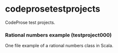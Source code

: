 # codeprosetestprojects
CodeProse test projects.


### Rational numbers example (testproject000)

One file example of a rational numbers class in Scala.

